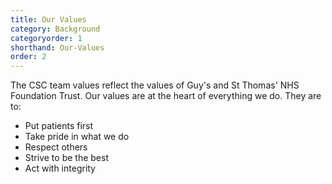 ```yaml
---
title: Our Values
category: Background
categoryorder: 1
shorthand: Our-Values
order: 2
---
```


The CSC team values reflect the values of Guy's and St Thomas' NHS Foundation Trust. Our values are at the heart of 
everything we do. They are to:

* Put patients first
* Take pride in what we do
* Respect others
* Strive to be the best
* Act with integrity

